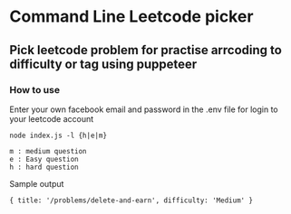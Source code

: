 # Command Line Leetcode picker

## Pick leetcode problem for practise arrcoding to difficulty or tag using puppeteer

### How to use

Enter your own facebook email and password in the .env file for login to your leetcode account
```
node index.js -l {h|e|m}

m : medium question
e : Easy question
h : hard question
```

Sample output
```
{ title: '/problems/delete-and-earn', difficulty: 'Medium' }
```
